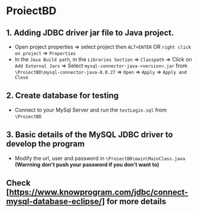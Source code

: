 # ProiectBD

## 1. Adding JDBC driver jar file to Java project.

- Open project properties => select project then `ALT+ENTER` OR `right click on project` => `Properties` 
- In the `Java Build path`, in the `Libraries Section` => `Classpath` => Click on `Add External Jars` => Select `mysql-connector-java-<version>.jar` from 
`\ProiectBD\mysql-connector-java-8.0.27` => `Open` => `Apply` => `Apply and Close`

## 2. Create database for testing
- Connect to your MySql Server and run the `testLogin.sql` from `\ProiectBD`

## 3. Basic details of the MySQL JDBC driver to develop the program
- Modify the url, user and password in `\ProiectBD\main\MainClass.java` **(Warrning don't push your password if you don't want to)**

## Check [https://www.knowprogram.com/jdbc/connect-mysql-database-eclipse/] for more details
